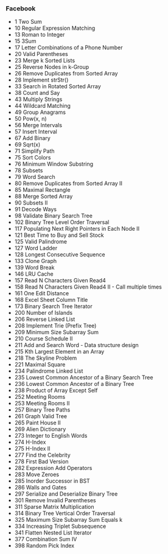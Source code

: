 ### Facebook
* 	1 		Two Sum
* 	10 		Regular Expression Matching
* 	13 		Roman to Integer
* 	15 		3Sum
* 	17 		Letter Combinations of a Phone Number
* 	20 		Valid Parentheses
* 	23 		Merge k Sorted Lists 
* 	25 		Reverse Nodes in k-Group
* 	26 		Remove Duplicates from Sorted Array
* 	28 		Implement strStr()
* 	33 		Search in Rotated Sorted Array
* 	38 		Count and Say
* 	43 		Multiply Strings
* 	44 		Wildcard Matching
* 	49 		Group Anagrams
* 	50 		Pow(x, n)
* 	56 		Merge Intervals
* 	57 		Insert Interval
* 	67 		Add Binary
* 	69 		Sqrt(x)
* 	71 		Simplify Path
* 	75 		Sort Colors
* 	76 		Minimum Window Substring
* 	78 		Subsets
* 	79 		Word Search
* 	80 		Remove Duplicates from Sorted Array II
* 	85 		Maximal Rectangle
* 	88 		Merge Sorted Array
* 	90 		Subsets II
* 	91 		Decode Ways
* 	98 		Validate Binary Search Tree
* 	102 	Binary Tree Level Order Traversal
* 	117 	Populating Next Right Pointers in Each Node II
* 	121 	Best Time to Buy and Sell Stock
* 	125 	Valid Palindrome
* 	127 	Word Ladder
* 	128 	Longest Consecutive Sequence
* 	133 	Clone Graph
* 	139 	Word Break
* 	146 	LRU Cache
* 	157 	Read N Characters Given Read4 
* 	158 	Read N Characters Given Read4 II - Call multiple times  
* 	161 	One Edit Distance 
* 	168 	Excel Sheet Column Title
* 	173 	Binary Search Tree Iterator
* 	200 	Number of Islands
* 	206 	Reverse Linked List
* 	208 	Implement Trie (Prefix Tree)
* 	209 	Minimum Size Subarray Sum
* 	210 	Course Schedule II
* 	211 	Add and Search Word - Data structure design
* 	215 	Kth Largest Element in an Array
* 	218 	The Skyline Problem
* 	221 	Maximal Square
* 	234 	Palindrome Linked List
* 	235 	Lowest Common Ancestor of a Binary Search Tree
* 	236 	Lowest Common Ancestor of a Binary Tree
* 	238 	Product of Array Except Self
* 	252 	Meeting Rooms 
* 	253 	Meeting Rooms II 
* 	257 	Binary Tree Paths
* 	261 	Graph Valid Tree 
* 	265 	Paint House II 
* 	269 	Alien Dictionary 
* 	273 	Integer to English Words
* 	274 	H-Index
* 	275 	H-Index II
* 	277 	Find the Celebrity 
* 	278 	First Bad Version
* 	282 	Expression Add Operators
* 	283 	Move Zeroes
* 	285 	Inorder Successor in BST 
* 	286 	Walls and Gates 
* 	297 	Serialize and Deserialize Binary Tree
* 	301 	Remove Invalid Parentheses
* 	311 	Sparse Matrix Multiplication 
* 	314 	Binary Tree Vertical Order Traversal 
* 	325 	Maximum Size Subarray Sum Equals k 
* 	334 	Increasing Triplet Subsequence
* 	341 	Flatten Nested List Iterator
* 	377 	Combination Sum IV 
* 	398 	Random Pick Index
